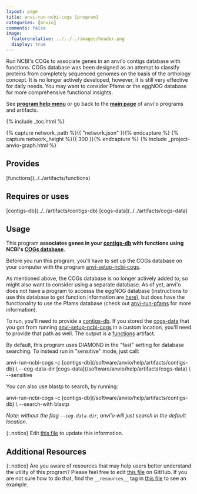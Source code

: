 ```yaml
---
layout: page
title: anvi-run-ncbi-cogs [program]
categories: [anvio]
comments: false
image:
  featurerelative: ../../../images/header.png
  display: true
---
```


Run NCBI&#x27;s COGs to associate genes in an anvi&#x27;o contigs database with functions. COGs database was been designed as an attempt to classify proteins from completely sequenced genomes on the basis of the orthology concept. It is no longer actively developed, however, it is still very effective for daily needs. You may want to consider Pfams or the eggNOG database for more comprehensive functional insights.

See **[program help menu](../../../vignette#anvi-run-ncbi-cogs)** or go back to the **[main page](../../)** of anvi'o programs and artifacts.


{% include _toc.html %}
<div id="svg" class="subnetwork"></div>
{% capture network_path %}{{ "network.json" }}{% endcapture %}
{% capture network_height %}{{ 300 }}{% endcapture %}
{% include _project-anvio-graph.html %}


## Provides

<p style="text-align: left" markdown="1"><span class="artifact-p">[functions](../../artifacts/functions)</span></p>

## Requires or uses

<p style="text-align: left" markdown="1"><span class="artifact-r">[contigs-db](../../artifacts/contigs-db)</span> <span class="artifact-r">[cogs-data](../../artifacts/cogs-data)</span></p>

## Usage


This program **associates genes in your <span class="artifact-n">[contigs-db](/software/anvio/help/artifacts/contigs-db)</span> with functions using NCBI's [COGs database](https://www.ncbi.nlm.nih.gov/pmc/articles/PMC102395/).**

Before you run this program, you'll have to set up the COGs database on your computer with the program <span class="artifact-n">[anvi-setup-ncbi-cogs](/software/anvio/help/programs/anvi-setup-ncbi-cogs)</span>.  

As mentioned above, the COGs database is no longer actively added to, so might also want to consider using a separate database. As of yet, anvi'o does not have a program to accesss the eggNOG database (instructions to use this database to get function information are [here](http://merenlab.org/2016/06/18/importing-functions/#eggnog-database--emapper)), but does have the functionality to use the Pfams database (check out <span class="artifact-n">[anvi-run-pfams](/software/anvio/help/programs/anvi-run-pfams)</span> for more information). 

To run, you'll need to provide a <span class="artifact-n">[contigs-db](/software/anvio/help/artifacts/contigs-db)</span>. If you stored the <span class="artifact-n">[cogs-data](/software/anvio/help/artifacts/cogs-data)</span> that you got from running <span class="artifact-n">[anvi-setup-ncbi-cogs](/software/anvio/help/programs/anvi-setup-ncbi-cogs)</span> in a custom location, you'll need to provide that path as well. The output is a <span class="artifact-n">[functions](/software/anvio/help/artifacts/functions)</span> artifact. 

By default, this program uses DIAMOND in the "fast" setting for database searching. To instead run in "sensitive" mode, just call: 

<div class="codeblock" markdown="1">
anvi&#45;run&#45;ncbi&#45;cogs &#45;c <span class="artifact&#45;n">[contigs&#45;db](/software/anvio/help/artifacts/contigs&#45;db)</span> \
            &#45;&#45;cog&#45;data&#45;dir <span class="artifact&#45;n">[cogs&#45;data](/software/anvio/help/artifacts/cogs&#45;data)</span> \
            &#45;&#45;sensitive
</div>

You can also use blastp to search, by running: 

<div class="codeblock" markdown="1">
anvi&#45;run&#45;ncbi&#45;cogs &#45;c <span class="artifact&#45;n">[contigs&#45;db](/software/anvio/help/artifacts/contigs&#45;db)</span> \
            &#45;&#45;search&#45;with blastp
</div>

*Note: without the flag `--cog-data-dir`, anvi'o will just search in the default location.*




{:.notice}
Edit [this file](https://github.com/merenlab/anvio/tree/master/anvio/docs/programs/anvi-run-ncbi-cogs.md) to update this information.


## Additional Resources



{:.notice}
Are you aware of resources that may help users better understand the utility of this program? Please feel free to edit [this file](https://github.com/merenlab/anvio/tree/master/bin/anvi-run-ncbi-cogs) on GitHub. If you are not sure how to do that, find the `__resources__` tag in [this file](https://github.com/merenlab/anvio/blob/master/bin/anvi-interactive) to see an example.
